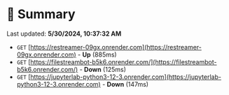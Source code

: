 # 📖 Summary
Last updated: **5/30/2024, 10:37:32 AM**

- `GET` [https://restreamer-09gx.onrender.com](https://restreamer-09gx.onrender.com) - **Up** (885ms)
- `GET` [https://filestreambot-b5k6.onrender.com/](https://filestreambot-b5k6.onrender.com/) - **Down** (125ms)
- `GET` [https://jupyterlab-python3-12-3.onrender.com](https://jupyterlab-python3-12-3.onrender.com) - **Down** (147ms)
